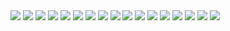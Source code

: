 <img src="https://i.ibb.co/smRLKRt/jujutsu-kaisen-183-1.jpg">
<img src="https://i.ibb.co/wYfYKwg/jujutsu-kaisen-183-2.jpg">
<img src="https://i.ibb.co/HzRh9t2/jujutsu-kaisen-183-3.jpg">
<img src="https://i.ibb.co/q0H7QWz/jujutsu-kaisen-183-4.jpg">
<img src="https://i.ibb.co/QrV5wXt/jujutsu-kaisen-183-5.jpg">
<img src="https://i.ibb.co/4ZnXvZC/jujutsu-kaisen-183-6.jpg">
<img src="https://i.ibb.co/VHbyQT4/jujutsu-kaisen-183-7.jpg">
<img src="https://i.ibb.co/zHZFbV8/jujutsu-kaisen-183-8.jpg">
<img src="https://i.ibb.co/CWxBbqt/jujutsu-kaisen-183-9.jpg">
<img src="https://i.ibb.co/64S5jj9/jujutsu-kaisen-183-10.jpg">
<img src="https://i.ibb.co/x2N04Nb/jujutsu-kaisen-183-11.jpg">
<img src="https://i.ibb.co/X4mwcCW/jujutsu-kaisen-183-12.jpg">
<img src="https://i.ibb.co/jrhgvyB/jujutsu-kaisen-183-13.jpg">
<img src="https://i.ibb.co/gRT88YY/jujutsu-kaisen-183-14.jpg">
<img src="https://i.ibb.co/PWTG5tF/jujutsu-kaisen-183-15.jpg">
<img src="https://i.ibb.co/JpP0C0T/jujutsu-kaisen-183-16.jpg">
<img src="https://i.ibb.co/Wy5T8Sk/jujutsu-kaisen-183-17.jpg">
